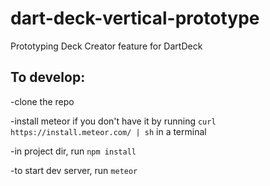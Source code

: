# dart-deck-vertical-prototype
Prototyping Deck Creator feature for DartDeck

## To develop:
-clone the repo

-install meteor if you don't have it by running `curl https://install.meteor.com/ | sh` in a terminal

-in project dir, run `npm install`

-to start dev server, run `meteor` 
